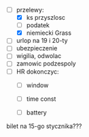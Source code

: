 - [ ] przelewy:
	- [x] ks przyszlosc
	- [ ] podatek
	- [x] niemiecki Grass
- [ ] urlop na 19 i 20-ty
- [ ] ubezpieczenie
- [ ] wigilia, odwolac
- [ ] zamowic podzespoly
- [ ] HR dokonczyc:
	- [ ] window
	- [ ] time const
	- [ ] battery


bilet na 15-go stycznika???